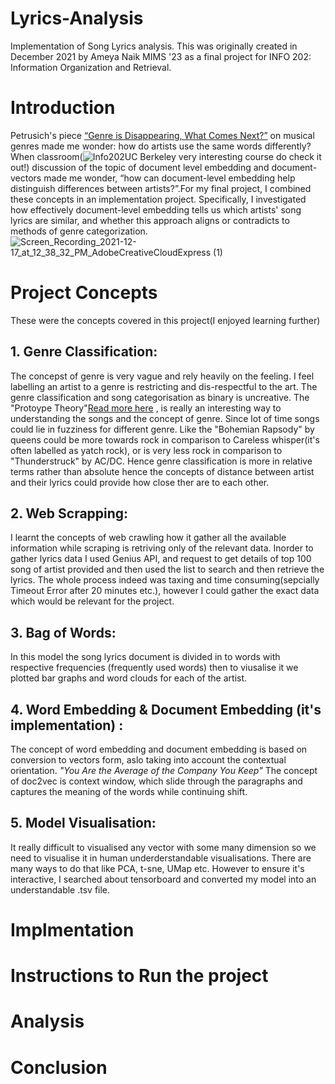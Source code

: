# Lyrics-Analysis
Implementation of Song Lyrics analysis. 
This was originally created in December 2021 by Ameya Naik MIMS '23 as a final project for INFO 202: Information Organization and Retrieval.

# Introduction 
Petrusich's piece [“Genre is Disappearing, What Comes Next?”](https://www.newyorker.com/magazine/2021/03/15/genre-is-disappearing-what-comes-next) on musical genres made me wonder: how do artists use the same words differently? When classroom(![Info202](https://www.ischool.berkeley.edu/courses/info/202)UC Berkeley very interesting course do check it out!) discussion of the topic of document level embedding and document-vectors made me wonder, “how can document-level embedding help distinguish differences between artists?”.For my final project, I combined these concepts in an implementation project. Specifically, I investigated how effectively document-level embedding tells us which artists' song lyrics are similar, and whether this approach aligns or contradicts to methods of genre categorization.
![Screen_Recording_2021-12-17_at_12_38_32_PM_AdobeCreativeCloudExpress (1)](https://user-images.githubusercontent.com/19268537/146633657-646b2362-34c6-499f-ab9b-fd7594e871ed.gif)


# Project Concepts
These were the concepts covered in this project(I enjoyed learning further)
## 1. Genre Classification: 
The concepst of genre is very vague and rely heavily on the feeling. I feel labelling an artist to a genre is restricting and dis-respectful to the art. The genre classification and song categorisation as binary is uncreative. The "Protoype Theory"[Read more here](https://en.wikipedia.org/wiki/Prototype_theory) , is really an interesting way to understanding the songs and the concept of genre. Since lot of time songs could lie in fuzziness for different genre. Like the "Bohemian Rapsody" by queens could be more towards rock in comparison to Careless whisper(it's often labelled as yatch rock), or is very less rock in comparison to "Thunderstruck" by AC/DC. Hence genre classification is more in relative terms rather than absolute hence the concepts of distance between artist and their lyrics could provide how close ther are to each other.
## 2. Web Scrapping:
I learnt the concepts of web crawling how it gather all the available information  while scraping is retriving only of the relevant data. Inorder to gather lyrics data I used Genius API, and request to get details of top 100 song of artist provided and then used the list to search and then retrieve the lyrics. The whole process indeed was taxing and time consuming(sepcially Timeout Error after 20 minutes etc.), however I could gather the exact data which would be relevant for the project. 

## 3. Bag of Words: 
In this model the song lyrics document is divided in to words with respective frequencies (frequently used words) then to viusalise it we plotted bar graphs and word clouds for each of the artist.

## 4. Word Embedding & Document Embedding (it's implementation) :
The concept of word embedding and document embedding is based on conversion to vectors form, aslo taking into account the contextual orientation.
_"You Are the Average of the Company You Keep"_
The concept of doc2vec is context window, which slide through the paragraphs and captures the meaning of the words while continuing shift.

## 5. Model Visualisation:
It really difficult to visualised any vector with some many dimension so we need to visualise it in human underderstandable visualisations. There are many ways to do that like PCA, t-sne, UMap etc. However to ensure it's interactive, I searched about tensorboard and converted my model into an understandable .tsv file. 

# Implmentation
# Instructions to Run the project
# Analysis
# Conclusion
